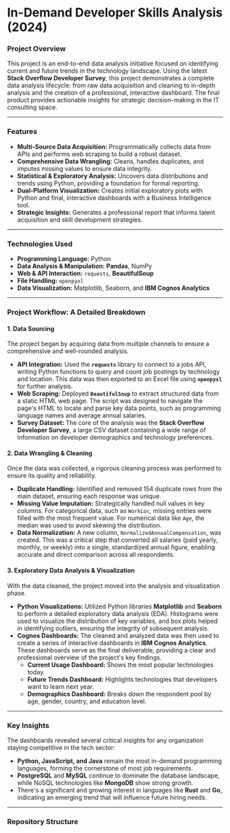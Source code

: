 # In-Demand Developer Skills Analysis (2024)

### Project Overview
This project is an end-to-end data analysis initiative focused on identifying current and future trends in the technology landscape. Using the latest **Stack Overflow Developer Survey**, this project demonstrates a complete data analysis lifecycle: from raw data acquisition and cleaning to in-depth analysis and the creation of a professional, interactive dashboard. The final product provides actionable insights for strategic decision-making in the IT consulting space.

---

### Features
* **Multi-Source Data Acquisition:** Programmatically collects data from APIs and performs web scraping to build a robust dataset.
* **Comprehensive Data Wrangling:** Cleans, handles duplicates, and imputes missing values to ensure data integrity.
* **Statistical & Exploratory Analysis:** Uncovers data distributions and trends using Python, providing a foundation for formal reporting.
* **Dual-Platform Visualization:** Creates initial exploratory plots with Python and final, interactive dashboards with a Business Intelligence tool.
* **Strategic Insights:** Generates a professional report that informs talent acquisition and skill development strategies.

---

### Technologies Used
* **Programming Language:** Python
* **Data Analysis & Manipulation:** **Pandas**, NumPy
* **Web & API Interaction:** `requests`, **BeautifulSoup**
* **File Handling:** `openpyxl`
* **Data Visualization:** Matplotlib, Seaborn, and **IBM Cognos Analytics**

---

### Project Workflow: A Detailed Breakdown

#### 1. Data Sourcing
The project began by acquiring data from multiple channels to ensure a comprehensive and well-rounded analysis.
* **API Integration:** Used the **`requests`** library to connect to a jobs API, writing Python functions to query and count job postings by technology and location. This data was then exported to an Excel file using **`openpyxl`** for further analysis.
* **Web Scraping:** Deployed **`BeautifulSoup`** to extract structured data from a static HTML web page. The script was designed to navigate the page's HTML to locate and parse key data points, such as programming language names and average annual salaries.
* **Survey Dataset:** The core of the analysis was the **Stack Overflow Developer Survey**, a large CSV dataset containing a wide range of information on developer demographics and technology preferences.

#### 2. Data Wrangling & Cleaning
Once the data was collected, a rigorous cleaning process was performed to ensure its quality and reliability.
* **Duplicate Handling:** Identified and removed 154 duplicate rows from the main dataset, ensuring each response was unique.
* **Missing Value Imputation:** Strategically handled null values in key columns. For categorical data, such as `WorkLoc`, missing entries were filled with the most frequent value. For numerical data like `Age`, the median was used to avoid skewing the distribution.
* **Data Normalization:** A new column, `NormalizedAnnualCompensation`, was created. This was a critical step that converted all salaries (paid yearly, monthly, or weekly) into a single, standardized annual figure, enabling accurate and direct comparison across all respondents.

#### 3. Exploratory Data Analysis & Visualization
With the data cleaned, the project moved into the analysis and visualization phase.
* **Python Visualizations:** Utilized Python libraries **Matplotlib** and **Seaborn** to perform a detailed exploratory data analysis (EDA). Histograms were used to visualize the distribution of key variables, and box plots helped in identifying outliers, ensuring the integrity of subsequent analysis.
* **Cognos Dashboards:** The cleaned and analyzed data was then used to create a series of interactive dashboards in **IBM Cognos Analytics**. These dashboards serve as the final deliverable, providing a clear and professional overview of the project's key findings.
    * **Current Usage Dashboard:** Shows the most popular technologies today.
    * **Future Trends Dashboard:** Highlights technologies that developers want to learn next year.
    * **Demographics Dashboard:** Breaks down the respondent pool by age, gender, country, and education level.

---

### Key Insights
The dashboards revealed several critical insights for any organization staying competitive in the tech sector:
* **Python, JavaScript, and Java** remain the most in-demand programming languages, forming the cornerstone of most job requirements.
* **PostgreSQL** and **MySQL** continue to dominate the database landscape, while NoSQL technologies like **MongoDB** show strong growth.
* There's a significant and growing interest in languages like **Rust** and **Go**, indicating an emerging trend that will influence future hiring needs.

---

### Repository Structure

